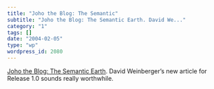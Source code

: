 ```yaml
---
title: "Joho the Blog: The Semantic"
subtitle: "Joho the Blog: The Semantic Earth. David We..."
category: "1"
tags: []
date: "2004-02-05"
type: "wp"
wordpress_id: 2080
---
```

[Joho the Blog: The Semantic Earth](http://www.hyperorg.com/blogger/mtarchive/002406.html). David Weinberger’s new article for Release 1.0 sounds really worthwhile.